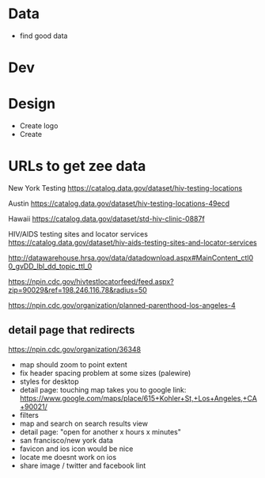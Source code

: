 # Data
- find good data

# Dev

# Design
- Create logo
- Create 

# URLs to get zee data

New York Testing
https://catalog.data.gov/dataset/hiv-testing-locations

Austin
https://catalog.data.gov/dataset/hiv-testing-locations-49ecd

Hawaii
https://catalog.data.gov/dataset/std-hiv-clinic-0887f

HIV/AIDS testing sites and locator services
https://catalog.data.gov/dataset/hiv-aids-testing-sites-and-locator-services

http://datawarehouse.hrsa.gov/data/datadownload.aspx#MainContent_ctl00_gvDD_lbl_dd_topic_ttl_0

https://npin.cdc.gov/hivtestlocatorfeed/feed.aspx?zip=90029&ref=198.246.116.78&radius=50

https://npin.cdc.gov/organization/planned-parenthood-los-angeles-4

## detail page that redirects
https://npin.cdc.gov/organization/36348

- map should zoom to point extent
- fix header spacing problem at some sizes (palewire)
- styles for desktop
- detail page: touching map takes you to google link: https://www.google.com/maps/place/615+Kohler+St,+Los+Angeles,+CA+90021/
- filters
- map and search on search results view
- detail page: "open for another x hours x minutes"
- san francisco/new york data
- favicon and ios icon would be nice
- locate me doesnt work on ios
- share image / twitter and facebook lint
